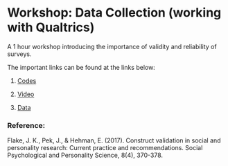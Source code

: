 
# Workshop: Data Collection (working with Qualtrics)

A 1 hour workshop introducing the importance of validity and reliability of surveys.

The important links can be found at the links below:

1. [Codes](https://github.com/DSAC-UVA/workshops/blob/master/data_collection/Data%20Collection.ipynb)

2. [Video](https://virginia.zoom.us/rec/share/FbKMAEF-qf8H6s8T0H4BF5I4jQKlzhV0qCINuml6rU95nTSh-jVcIIrG3YbFZE-O.KOJ-nKVhOzgs6iXh?startTime=1600639367000)

3. [Data](https://drive.google.com/file/d/1n2Ga-OyA4WOPLp_IZb-emkghfoOY0qS6/view?usp=sharing)


### Reference: 
Flake, J. K., Pek, J., & Hehman, E. (2017). Construct validation in social and personality research: Current practice and recommendations. Social Psychological and Personality Science, 8(4), 370-378.
